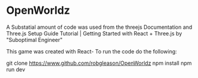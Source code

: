 # OpenWorldz

A Substatial amount of code was used from the threejs Documentation and Three.js Setup Guide Tutorial | Getting Started with React + Three.js by "Suboptimal Engineer"


This game was created with React- To run the code do the following:

git clone https://www.github.com/robgleason/OpenWorldz
npm install
npm run dev  